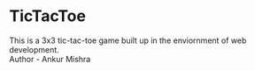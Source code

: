 # TicTacToe
This is a 3x3 tic-tac-toe game built up in the enviornment of web development.
<br>
Author - Ankur Mishra
